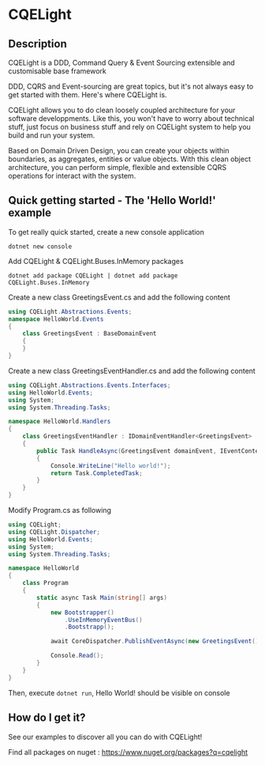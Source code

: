 # CQELight

## Description 
CQELight is a DDD, Command Query & Event Sourcing extensible and customisable base framework

DDD, CQRS and Event-sourcing are great topics, but it's not always easy to get started with them. Here's where CQELight is.

CQELight allows you to do clean loosely coupled architecture for your software developpments. Like this, you won't have to worry about technical stuff, just focus on business stuff and rely on CQELight system to help you build and run your system.

Based on Domain Driven Design, you can create your objects within boundaries, as aggregates, entities or value objects.
With this clean object architecture, you can perform simple, flexible and extensible CQRS operations for interact with the system.

## Quick getting started - The 'Hello World!' example

To get really quick started, create a new console application

`dotnet new console`

Add CQELight & CQELight.Buses.InMemory packages

`dotnet add package CQELight | dotnet add package CQELight.Buses.InMemory` 

Create a new class GreetingsEvent.cs and add the following content

```csharp
using CQELight.Abstractions.Events;
namespace HelloWorld.Events
{
    class GreetingsEvent : BaseDomainEvent
    {
    }
}
```

Create a new class GreetingsEventHandler.cs and add the following content 

```csharp
using CQELight.Abstractions.Events.Interfaces;
using HelloWorld.Events;
using System;
using System.Threading.Tasks;

namespace HelloWorld.Handlers
{
    class GreetingsEventHandler : IDomainEventHandler<GreetingsEvent>
    {
        public Task HandleAsync(GreetingsEvent domainEvent, IEventContext context = null)
        {
            Console.WriteLine("Hello world!");
            return Task.CompletedTask;
        }
    }
}
```

Modify Program.cs as following

```csharp
using CQELight;
using CQELight.Dispatcher;
using HelloWorld.Events;
using System;
using System.Threading.Tasks;

namespace HelloWorld
{
    class Program
    {
        static async Task Main(string[] args)
        {
            new Bootstrapper()
                .UseInMemoryEventBus()
                .Bootstrapp();

            await CoreDispatcher.PublishEventAsync(new GreetingsEvent()).ConfigureAwait(false);

            Console.Read();
        }
    }
}
```

Then, execute `dotnet run`, Hello World! should be visible on console

## How do I get it? 

See our examples to discover all you can do with CQELight!

Find all packages on nuget : https://www.nuget.org/packages?q=cqelight
